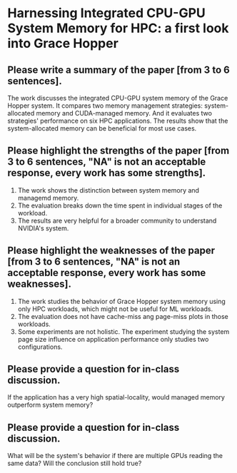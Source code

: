 # Harnessing Integrated CPU-GPU System Memory for HPC: a first look into Grace Hopper

## Please write a summary of the paper [from 3 to 6 sentences].
The work discusses the integrated CPU-GPU system memory of the Grace Hopper system. It compares two memory management strategies: system-allocated memory and CUDA-managed memory. And it evaluates two strategies' performance on six HPC applications. The results show that the system-allocated memory can be beneficial for most use cases.

## Please highlight the strengths of the paper [from 3 to 6 sentences, "NA" is not an acceptable response, every work has some strengths].
1. The work shows the distinction between system memory and managemd memory.
2. The evaluation breaks down the time spent in individual stages of the workload.
3. The results are very helpful for a broader community to understand NVIDIA's system.

## Please highlight the weaknesses of the paper [from 3 to 6 sentences, "NA" is not an acceptable response, every work has some weaknesses].
1. The work studies the behavior of Grace Hopper system memory using only HPC workloads, which might not be useful for ML workloads.
2. The evaluation does not have cache-miss ang page-miss plots in those workloads.
3. Some experiments are not holistic. The experiment studying the system page size influence on application performance only studies two configurations.

## Please provide a question for in-class discussion.
If the application has a very high spatial-locality, would managed memory outperform system memory?

## Please provide a question for in-class discussion.
What will be the system's behavior if there are multiple GPUs reading the same data? Will the conclusion still hold true?
